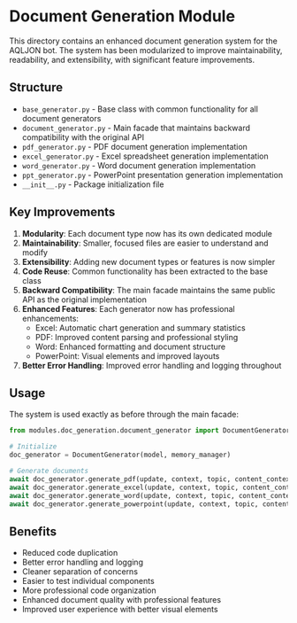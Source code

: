 # Document Generation Module

This directory contains an enhanced document generation system for the AQLJON bot. The system has been modularized to improve maintainability, readability, and extensibility, with significant feature improvements.

## Structure

- `base_generator.py` - Base class with common functionality for all document generators
- `document_generator.py` - Main facade that maintains backward compatibility with the original API
- `pdf_generator.py` - PDF document generation implementation
- `excel_generator.py` - Excel spreadsheet generation implementation
- `word_generator.py` - Word document generation implementation
- `ppt_generator.py` - PowerPoint presentation generation implementation
- `__init__.py` - Package initialization file

## Key Improvements

1. **Modularity**: Each document type now has its own dedicated module
2. **Maintainability**: Smaller, focused files are easier to understand and modify
3. **Extensibility**: Adding new document types or features is now simpler
4. **Code Reuse**: Common functionality has been extracted to the base class
5. **Backward Compatibility**: The main facade maintains the same public API as the original implementation
6. **Enhanced Features**: Each generator now has professional enhancements:
   - Excel: Automatic chart generation and summary statistics
   - PDF: Improved content parsing and professional styling
   - Word: Enhanced formatting and document structure
   - PowerPoint: Visual elements and improved layouts
7. **Better Error Handling**: Improved error handling and logging throughout

## Usage

The system is used exactly as before through the main facade:

```python
from modules.doc_generation.document_generator import DocumentGenerator

# Initialize
doc_generator = DocumentGenerator(model, memory_manager)

# Generate documents
await doc_generator.generate_pdf(update, context, topic, content_context)
await doc_generator.generate_excel(update, context, topic, content_context)
await doc_generator.generate_word(update, context, topic, content_context)
await doc_generator.generate_powerpoint(update, context, topic, content_context)
```

## Benefits

- Reduced code duplication
- Better error handling and logging
- Cleaner separation of concerns
- Easier to test individual components
- More professional code organization
- Enhanced document quality with professional features
- Improved user experience with better visual elements